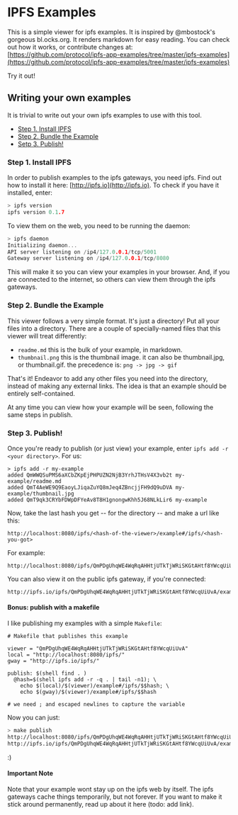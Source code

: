 # IPFS Examples

This is a simple viewer for ipfs examples. It is inspired by @mbostock's
gorgeous bl.ocks.org. It renders markdown for easy reading. You can check out
how it works, or contribute changes at:
[https://github.com/protocol/ipfs-app-examples/tree/master/ipfs-examples](https://github.com/protocol/ipfs-app-examples/tree/master/ipfs-examples)

Try it out!

## Writing your own examples

It is trivial to write out your own ipfs examples to use with this tool.

- [Step 1. Install IPFS](#step-1-install-ipfs)
- [Step 2. Bundle the Example](#step-2-bundle-the-example)
- [Setp 3. Publish!](#step-3-publish)

### Step 1. Install IPFS

In order to publish examples to the ipfs gateways, you need ipfs. Find out
how to install it here: [http://ipfs.io](http://ipfs.io). To check if you
have it installed, enter:

```go
> ipfs version
ipfs version 0.1.7
```

To view them on the web, you need to be running the daemon:

```go
> ipfs daemon
Initializing daemon...
API server listening on /ip4/127.0.0.1/tcp/5001
Gateway server listening on /ip4/127.0.0.1/tcp/8080
```

This will make it so you can view your examples in your browser. And, if you
are connected to the internet, so others can view them through the
ipfs gateways.

### Step 2. Bundle the Example

This viewer follows a very simple format. It's just a directory! Put all your
files into a directory. There are a couple of specially-named files that this
viewer will treat differently:

- `readme.md` this is the bulk of your example, in markdown.
- `thumbnail.png` this is the thumbnail image. it can also be thumbnail.jpg,
  or thumbnail.gif. the precedence is: `png -> jpg -> gif`

That's it! Endeavor to add any other files you need into the directory,
instead of making any external links. The idea is that an example should be
entirely self-contained.

At any time you can view how your example will be seen, following the same
steps in publish.

### Step 3. Publish!

Once you're ready to publish (or just view) your example, enter `ipfs add -r <your directory>`. For us:

```
> ipfs add -r my-example
added QmWWQSuPMS6aXCbZKpEjPHPUZN2NjB3YrhJTHsV4X3vb2t my-example/readme.md
added QmT4AeWE9Q9EaoyLJiqaZuYQ8mJeq4ZBncjjFH9dQ9uDVA my-example/thumbnail.jpg
added QmT9qk3CRYbFDWpDFYeAv8T8H1gnongwKhh5J68NLkLir6 my-example
```

Now, take the last hash you get -- for the directory -- and make a url
like this:

```
http://localhost:8080/ipfs/<hash-of-the-viewer>/example#/ipfs/<hash-you-got>
```

For example:

```
http://localhost:8080/ipfs/QmPDgUhqWE4WqRqAHHtjUTkTjWRiSKGtAHtf8YWcqUiUvA/example#/ipfs/QmT9qk3CRYbFDWpDFYeAv8T8H1gnongwKhh5J68NLkLir6
```

You can also view it on the public ipfs gateway, if you're connected:

```
http://ipfs.io/ipfs/QmPDgUhqWE4WqRqAHHtjUTkTjWRiSKGtAHtf8YWcqUiUvA/example#/ipfs/QmT9qk3CRYbFDWpDFYeAv8T8H1gnongwKhh5J68NLkLir6
```

#### Bonus: publish with a makefile

I like publishing my examples with a simple `Makefile`:

```
# Makefile that publishes this example

viewer = "QmPDgUhqWE4WqRqAHHtjUTkTjWRiSKGtAHtf8YWcqUiUvA"
local = "http://localhost:8080/ipfs/"
gway = "http://ipfs.io/ipfs/"

publish: $(shell find . )
  @hash=$(shell ipfs add -r -q . | tail -n1); \
    echo $(local)/$(viewer)/example#/ipfs/$$hash; \
    echo $(gway)/$(viewer)/example#/ipfs/$$hash

# we need ; and escaped newlines to capture the variable
```

Now you can just:

```sh
> make publish
http://localhost:8080/ipfs/QmPDgUhqWE4WqRqAHHtjUTkTjWRiSKGtAHtf8YWcqUiUvA/example#/ipfs/QmT9qk3CRYbFDWpDFYeAv8T8H1gnongwKhh5J68NLkLir6
http://ipfs.io/ipfs/QmPDgUhqWE4WqRqAHHtjUTkTjWRiSKGtAHtf8YWcqUiUvA/example#/ipfs/QmT9qk3CRYbFDWpDFYeAv8T8H1gnongwKhh5J68NLkLir6
```

:)

#### Important Note

Note that your example wont stay up on the ipfs web by itself. The ipfs
gateways cache things temporarily, but not forever. If you want to
make it stick around permanently, read up about it here (todo: add link).

